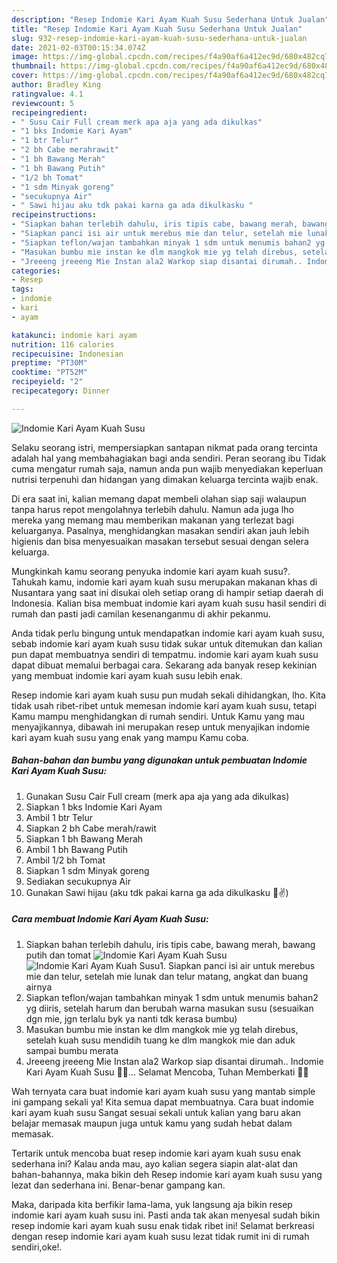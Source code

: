 ```yaml
---
description: "Resep Indomie Kari Ayam Kuah Susu Sederhana Untuk Jualan"
title: "Resep Indomie Kari Ayam Kuah Susu Sederhana Untuk Jualan"
slug: 932-resep-indomie-kari-ayam-kuah-susu-sederhana-untuk-jualan
date: 2021-02-03T00:15:34.074Z
image: https://img-global.cpcdn.com/recipes/f4a90af6a412ec9d/680x482cq70/indomie-kari-ayam-kuah-susu-foto-resep-utama.jpg
thumbnail: https://img-global.cpcdn.com/recipes/f4a90af6a412ec9d/680x482cq70/indomie-kari-ayam-kuah-susu-foto-resep-utama.jpg
cover: https://img-global.cpcdn.com/recipes/f4a90af6a412ec9d/680x482cq70/indomie-kari-ayam-kuah-susu-foto-resep-utama.jpg
author: Bradley King
ratingvalue: 4.1
reviewcount: 5
recipeingredient:
- " Susu Cair Full cream merk apa aja yang ada dikulkas"
- "1 bks Indomie Kari Ayam"
- "1 btr Telur"
- "2 bh Cabe merahrawit"
- "1 bh Bawang Merah"
- "1 bh Bawang Putih"
- "1/2 bh Tomat"
- "1 sdm Minyak goreng"
- "secukupnya Air"
- " Sawi hijau aku tdk pakai karna ga ada dikulkasku "
recipeinstructions:
- "Siapkan bahan terlebih dahulu, iris tipis cabe, bawang merah, bawang putih dan tomat"
- "Siapkan panci isi air untuk merebus mie dan telur, setelah mie lunak dan telur matang, angkat dan buang airnya"
- "Siapkan teflon/wajan tambahkan minyak 1 sdm untuk menumis bahan2 yg diiris, setelah harum dan berubah warna masukan susu (sesuaikan dgn mie, jgn terlalu byk ya nanti tdk kerasa bumbu)"
- "Masukan bumbu mie instan ke dlm mangkok mie yg telah direbus, setelah kuah susu mendidih tuang ke dlm mangkok mie dan aduk sampai bumbu merata"
- "Jreeeng jreeeng Mie Instan ala2 Warkop siap disantai dirumah.. Indomie Kari Ayam Kuah Susu 🍜🥛... Selamat Mencoba, Tuhan Memberkati 🙏😇"
categories:
- Resep
tags:
- indomie
- kari
- ayam

katakunci: indomie kari ayam 
nutrition: 116 calories
recipecuisine: Indonesian
preptime: "PT30M"
cooktime: "PT52M"
recipeyield: "2"
recipecategory: Dinner

---
```



![Indomie Kari Ayam Kuah Susu](https://img-global.cpcdn.com/recipes/f4a90af6a412ec9d/680x482cq70/indomie-kari-ayam-kuah-susu-foto-resep-utama.jpg)

Selaku seorang istri, mempersiapkan santapan nikmat pada orang tercinta adalah hal yang membahagiakan bagi anda sendiri. Peran seorang ibu Tidak cuma mengatur rumah saja, namun anda pun wajib menyediakan keperluan nutrisi terpenuhi dan hidangan yang dimakan keluarga tercinta wajib enak.

Di era  saat ini, kalian memang dapat membeli olahan siap saji walaupun tanpa harus repot mengolahnya terlebih dahulu. Namun ada juga lho mereka yang memang mau memberikan makanan yang terlezat bagi keluarganya. Pasalnya, menghidangkan masakan sendiri akan jauh lebih higienis dan bisa menyesuaikan masakan tersebut sesuai dengan selera keluarga. 



Mungkinkah kamu seorang penyuka indomie kari ayam kuah susu?. Tahukah kamu, indomie kari ayam kuah susu merupakan makanan khas di Nusantara yang saat ini disukai oleh setiap orang di hampir setiap daerah di Indonesia. Kalian bisa membuat indomie kari ayam kuah susu hasil sendiri di rumah dan pasti jadi camilan kesenanganmu di akhir pekanmu.

Anda tidak perlu bingung untuk mendapatkan indomie kari ayam kuah susu, sebab indomie kari ayam kuah susu tidak sukar untuk ditemukan dan kalian pun dapat membuatnya sendiri di tempatmu. indomie kari ayam kuah susu dapat dibuat memalui berbagai cara. Sekarang ada banyak resep kekinian yang membuat indomie kari ayam kuah susu lebih enak.

Resep indomie kari ayam kuah susu pun mudah sekali dihidangkan, lho. Kita tidak usah ribet-ribet untuk memesan indomie kari ayam kuah susu, tetapi Kamu mampu menghidangkan di rumah sendiri. Untuk Kamu yang mau menyajikannya, dibawah ini merupakan resep untuk menyajikan indomie kari ayam kuah susu yang enak yang mampu Kamu coba.

<!--inarticleads1-->

##### Bahan-bahan dan bumbu yang digunakan untuk pembuatan Indomie Kari Ayam Kuah Susu:

1. Gunakan  Susu Cair Full cream (merk apa aja yang ada dikulkas)
1. Siapkan 1 bks Indomie Kari Ayam
1. Ambil 1 btr Telur
1. Siapkan 2 bh Cabe merah/rawit
1. Siapkan 1 bh Bawang Merah
1. Ambil 1 bh Bawang Putih
1. Ambil 1/2 bh Tomat
1. Siapkan 1 sdm Minyak goreng
1. Sediakan secukupnya Air
1. Gunakan  Sawi hijau (aku tdk pakai karna ga ada dikulkasku 🤭✌)




<!--inarticleads2-->

##### Cara membuat Indomie Kari Ayam Kuah Susu:

1. Siapkan bahan terlebih dahulu, iris tipis cabe, bawang merah, bawang putih dan tomat
<img src="https://img-global.cpcdn.com/steps/456ab688b376668b/160x128cq70/indomie-kari-ayam-kuah-susu-langkah-memasak-1-foto.jpg" alt="Indomie Kari Ayam Kuah Susu"><img src="https://img-global.cpcdn.com/steps/e0e889ccd23f4bc4/160x128cq70/indomie-kari-ayam-kuah-susu-langkah-memasak-1-foto.jpg" alt="Indomie Kari Ayam Kuah Susu">1. Siapkan panci isi air untuk merebus mie dan telur, setelah mie lunak dan telur matang, angkat dan buang airnya
1. Siapkan teflon/wajan tambahkan minyak 1 sdm untuk menumis bahan2 yg diiris, setelah harum dan berubah warna masukan susu (sesuaikan dgn mie, jgn terlalu byk ya nanti tdk kerasa bumbu)
1. Masukan bumbu mie instan ke dlm mangkok mie yg telah direbus, setelah kuah susu mendidih tuang ke dlm mangkok mie dan aduk sampai bumbu merata
1. Jreeeng jreeeng Mie Instan ala2 Warkop siap disantai dirumah.. Indomie Kari Ayam Kuah Susu 🍜🥛... Selamat Mencoba, Tuhan Memberkati 🙏😇




Wah ternyata cara buat indomie kari ayam kuah susu yang mantab simple ini gampang sekali ya! Kita semua dapat membuatnya. Cara buat indomie kari ayam kuah susu Sangat sesuai sekali untuk kalian yang baru akan belajar memasak maupun juga untuk kamu yang sudah hebat dalam memasak.

Tertarik untuk mencoba buat resep indomie kari ayam kuah susu enak sederhana ini? Kalau anda mau, ayo kalian segera siapin alat-alat dan bahan-bahannya, maka bikin deh Resep indomie kari ayam kuah susu yang lezat dan sederhana ini. Benar-benar gampang kan. 

Maka, daripada kita berfikir lama-lama, yuk langsung aja bikin resep indomie kari ayam kuah susu ini. Pasti anda tak akan menyesal sudah bikin resep indomie kari ayam kuah susu enak tidak ribet ini! Selamat berkreasi dengan resep indomie kari ayam kuah susu lezat tidak rumit ini di rumah sendiri,oke!.

